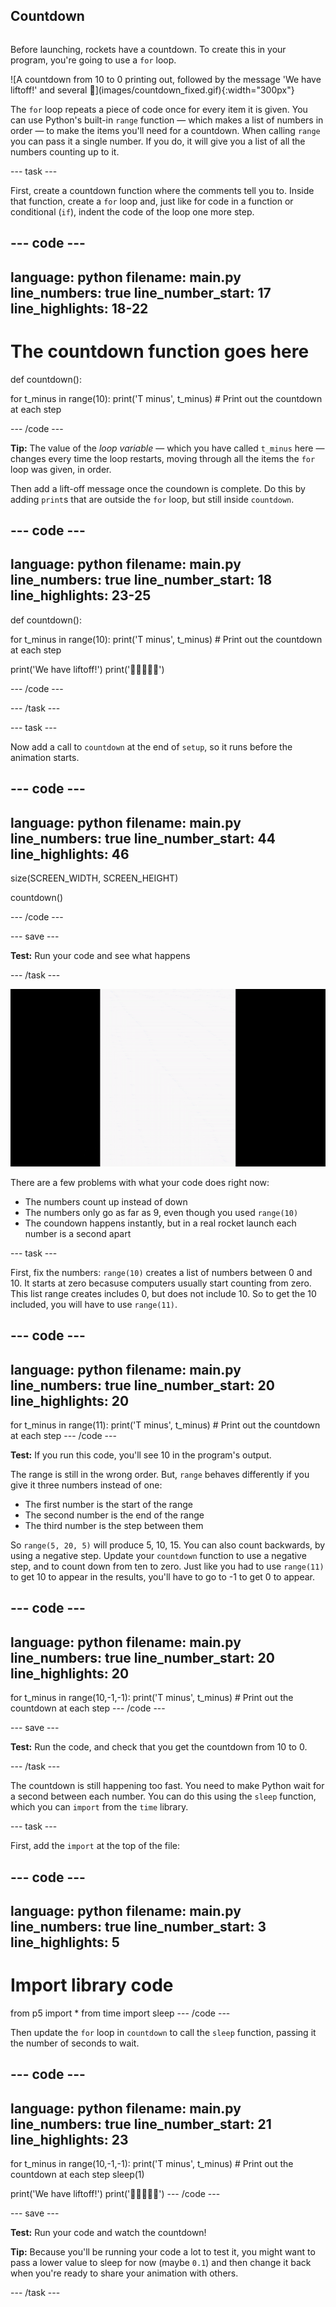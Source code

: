 ## Countdown

<div style="display: flex; flex-wrap: wrap">
<div style="flex-basis: 200px; flex-grow: 1; margin-right: 15px;">

Before launching, rockets have a countdown. To create this in your program, you're going to use a `for` loop.

</div>
<div>
![A countdown from 10 to 0 printing out, followed by the message 'We have liftoff!' and several 🚀](images/countdown_fixed.gif){:width="300px"}
</div>
</div>

The `for` loop repeats a piece of code once for every item it is given. You can use Python's built-in `range` function — which makes a list of numbers in order — to make the items you'll need for a countdown. When calling `range` you can pass it a single number. If you do, it will give you a list of all the numbers counting up to it.

--- task ---

First, create a countdown function where the comments tell you to. Inside that function, create a `for` loop and, just like for code in a function or conditional (`if`), indent the code of the loop one more step. 

--- code ---
---
language: python
filename: main.py
line_numbers: true
line_number_start: 17 
line_highlights: 18-22
---
# The countdown function goes here
def countdown():

  for t_minus in range(10):
    print('T minus', t_minus) # Print out the countdown at each step

--- /code ---

**Tip:** The value of the *loop variable* — which you have called `t_minus` here — changes every time the loop restarts, moving through all the items the `for` loop was given, in order.

Then add a lift-off message once the coundown is complete. Do this by adding `print`s that are outside the `for` loop, but still inside `countdown`.

--- code ---
---
language: python
filename: main.py
line_numbers: true
line_number_start: 18 
line_highlights: 23-25
---
def countdown():

  for t_minus in range(10):
    print('T minus', t_minus) # Print out the countdown at each step

  print('We have liftoff!')
  print('🚀🚀🚀🚀🚀')

--- /code ---

--- /task ---

--- task ---

Now add a call to `countdown` at the end of `setup`, so it runs before the animation starts.

--- code ---
---
language: python
filename: main.py
line_numbers: true
line_number_start: 44 
line_highlights: 46
---
  size(SCREEN_WIDTH, SCREEN_HEIGHT)
  
  countdown()
  
--- /code ---

--- save ---

**Test:** Run your code and see what happens

--- /task ---

![The coundown printing out, but with the numbers going from 0 to 9, and all seeming to print at the same time](images/countdown_backwards.gif)

There are a few problems with what your code does right now:
 + The numbers count up instead of down
 + The numbers only go as far as 9, even though you used `range(10)`
 + The coundown happens instantly, but in a real rocket launch each number is a second apart

--- task ---

First, fix the numbers: `range(10)` creates a list of numbers between 0 and 10. It starts at zero becasuse computers usually start counting from zero. This list range creates includes 0, but does not include 10. So to get the 10 included, you will have to use `range(11)`. 

--- code ---
---
language: python
filename: main.py
line_numbers: true
line_number_start: 20
line_highlights: 20
---
  for t_minus in range(11):
    print('T minus', t_minus) # Print out the countdown at each step
--- /code ---

**Test:** If you run this code, you'll see 10 in the program's output.

The range is still in the wrong order. But, `range` behaves differently if you give it three numbers instead of one:
 + The first number is the start of the range 
 + The second number is the end of the range
 + The third number is the step between them

So `range(5, 20, 5)` will produce 5, 10, 15. You can also count backwards, by using a negative step. Update your `countdown` function to use a negative step, and to count down from ten to zero. Just like you had to use `range(11)` to get 10 to appear in the results, you'll have to go to -1 to get 0 to appear.

--- code ---
---
language: python
filename: main.py
line_numbers: true
line_number_start: 20
line_highlights: 20
---
  for t_minus in range(10,-1,-1):
    print('T minus', t_minus) # Print out the countdown at each step
--- /code ---

--- save ---

**Test:** Run the code, and check that you get the countdown from 10 to 0.

--- /task ---

The countdown is still happening too fast. You need to make Python wait for a second between each number. You can do this using the `sleep` function, which you can `import` from the `time` library.

--- task ---

First, add the `import` at the top of the file:

--- code ---
---
language: python
filename: main.py
line_numbers: true
line_number_start: 3 
line_highlights: 5
---
# Import library code
from p5 import *
from time import sleep
--- /code ---

Then update the `for` loop in `countdown` to call the `sleep` function, passing it the number of seconds to wait.

--- code ---
---
language: python
filename: main.py
line_numbers: true
line_number_start: 21 
line_highlights: 23
---
  for t_minus in range(10,-1,-1):
    print('T minus', t_minus) # Print out the countdown at each step
    sleep(1)

  print('We have liftoff!')
  print('🚀🚀🚀🚀🚀')
--- /code ---

--- save ---

**Test:** Run your code and watch the countdown!

**Tip:** Because you'll be running your code a lot to test it, you might want to pass a lower value to sleep for now (maybe `0.1`) and then change it back when you're ready to share your animation with others.

--- /task ---
